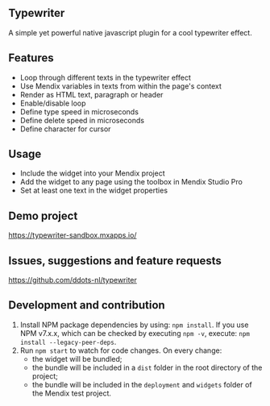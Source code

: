 ## Typewriter
A simple yet powerful native javascript plugin for a cool typewriter effect.

## Features
- Loop through different texts in the typewriter effect
- Use Mendix variables in texts from within the page's context
- Render as HTML text, paragraph or header
- Enable/disable loop
- Define type speed in microseconds
- Define delete speed in microseconds
- Define character for cursor

## Usage
- Include the widget into your Mendix project
- Add the widget to any page using the toolbox in Mendix Studio Pro
- Set at least one text in the widget properties

## Demo project
https://typewriter-sandbox.mxapps.io/

## Issues, suggestions and feature requests
https://github.com/ddots-nl/typewriter

## Development and contribution

1. Install NPM package dependencies by using: `npm install`. If you use NPM v7.x.x, which can be checked by executing `npm -v`, execute: `npm install --legacy-peer-deps`.
1. Run `npm start` to watch for code changes. On every change:
    - the widget will be bundled;
    - the bundle will be included in a `dist` folder in the root directory of the project;
    - the bundle will be included in the `deployment` and `widgets` folder of the Mendix test project.
